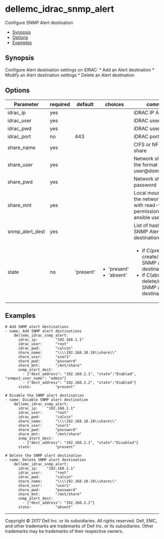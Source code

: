 # dellemc_idrac_snmp_alert
Configure SNMP Alert destination

  * [Synopsis](#Synopsis)
  * [Options](#Options)
  * [Examples](#Examples)

## <a name="Synopsis"></a>Synopsis
  Configure Alert destination settings on iDRAC:
    * Add an Alert destination
    * Modify an Alert destination settings
    * Delete an Alert destination

## <a name="Options"></a>Options

| Parameter    |  required  |  default  |  choices  |  comments |
|--------------|------------|-----------|-----------|-----------|
| idrac_ip    |  yes  |  |  |  iDRAC IP Address  |
| idrac_user  |  yes  |  |  |  iDRAC user name  |
| idrac_pwd   |  yes  |  |  |  iDRAC user password  |
| idrac_port  |  no   |  443  |  |  iDRAC port  |
| share_name  |   yes  |  | |  CIFS or NFS Network share  |
| share_user  |   yes  |  | |  Network share user in the format user@domain  |
| share_pwd  |   yes  |  | |  Network share user password  |
| share_mnt  |   yes  |  | |  Local mount path of the network file share with read-write permission for ansible user  |
| snmp_alert_dest |  yes  |  |  | List of hashes of SNMP Alert destinations |
| state  |  no  |  'present'  |  <ul><li>'present'</li><li>'absent'</li></ul>  | <ul><li>if C(present), will create/add/enable SNMP alert destination</li><li>if C(absent), will delete/remove a SNMP alert destination |

## <a name="Examples"></a>Examples

```
# Add SNMP alert destinations
- name: Add SNMP alert destinations
    dellemc_idrac_snmp_alert:
      idrac_ip:        "192.168.1.1"
      idrac_user:      "root"
      idrac_pwd:       "calvin"
      share_name:      "\\\\192.168.10.10\\share\\"
      share_user:      "user1"
      share_pwd:       "password"
      share_mnt:       "/mnt/share"
      snmp_alert_dest:
        - {"dest_address": "192.168.2.1", "state":"Enabled", "snmpv3_user_name": "admin"}
        - {"dest_address": "192.168.2.2", "state":"Enabled"}
      state:           "present"
```

```
# Disable the SNMP alert destination
- name: Disable SNMP alert destination
    dellemc_idrac_snmp_alert:
      idrac_ip:    "192.168.1.1"
      idrac_user:      "root"
      idrac_pwd:       "calvin"
      share_name:      "\\\\192.168.10.10\\share\\"
      share_user:      "user1"
      share_pwd:       "password"
      share_mnt:       "/mnt/share"
      snmp_alert_dest:
        - {"dest_address": "192.168.2.1", "state":"Disabled"}
      state:           "present"
```

```
# Delete the SNMP alert destination
- name: Delete SNMP alert destination
    dellemc_idrac_snmp_alert:
      idrac_ip:    "192.168.1.1"
      idrac_user:      "root"
      idrac_pwd:       "calvin"
      share_name:      "\\\\192.168.10.10\\share\\"
      share_user:      "user1"
      share_pwd:       "password"
      share_mnt:       "/mnt/share"
      snmp_alert_dest:
        - {"dest_address": "192.168.2.2"}
      state:           "absent"
```

---

Copyright © 2017 Dell Inc. or its subsidiaries. All rights reserved. Dell, EMC, and other trademarks are trademarks of Dell Inc. or its subsidiaries. Other trademarks may be trademarks of their respective owners.
